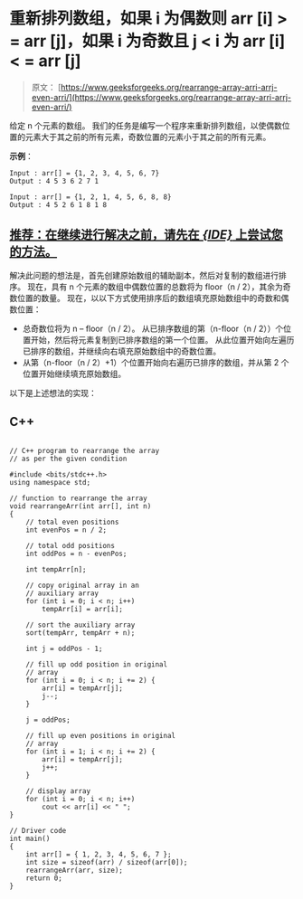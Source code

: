 # 重新排列数组，如果 i 为偶数则 arr [i] > = arr [j]，如果 i 为奇数且 j < i 为 arr [i] < = arr [j]

> 原文： [https://www.geeksforgeeks.org/rearrange-array-arri-arrj-even-arri/](https://www.geeksforgeeks.org/rearrange-array-arri-arrj-even-arri/)

给定 n 个元素的数组。 我们的任务是编写一个程序来重新排列数组，以使偶数位置的元素大于其之前的所有元素，奇数位置的元素小于其之前的所有元素。

**示例**：

```
Input : arr[] = {1, 2, 3, 4, 5, 6, 7}
Output : 4 5 3 6 2 7 1

Input : arr[] = {1, 2, 1, 4, 5, 6, 8, 8} 
Output : 4 5 2 6 1 8 1 8

```

## [推荐：在继续进行解决之前，请先在 ***{IDE}*** 上尝试您的方法。](https://ide.geeksforgeeks.org/)

解决此问题的想法是，首先创建原始数组的辅助副本，然后对复制的数组进行排序。 现在，具有 n 个元素的数组中偶数位置的总数将为 floor（n / 2），其余为奇数位置的数量。 现在，以以下方式使用排序后的数组填充原始数组中的奇数和偶数位置：

*   总奇数位将为 n – floor（n / 2）。 从已排序数组的第（n-floor（n / 2））个位置开始，然后将元素复制到已排序数组的第一个位置。 从此位置开始向左遍历已排序的数组，并继续向右填充原始数组中的奇数位置。
*   从第（n-floor（n / 2）+1）个位置开始向右遍历已排序的数组，并从第 2 个位置开始继续填充原始数组。

以下是上述想法的实现：

## C++ 

```

// C++ program to rearrange the array 
// as per the given condition 

#include <bits/stdc++.h> 
using namespace std; 

// function to rearrange the array 
void rearrangeArr(int arr[], int n) 
{ 
    // total even positions 
    int evenPos = n / 2; 

    // total odd positions 
    int oddPos = n - evenPos; 

    int tempArr[n]; 

    // copy original array in an 
    // auxiliary array 
    for (int i = 0; i < n; i++) 
        tempArr[i] = arr[i]; 

    // sort the auxiliary array 
    sort(tempArr, tempArr + n); 

    int j = oddPos - 1; 

    // fill up odd position in original 
    // array 
    for (int i = 0; i < n; i += 2) { 
        arr[i] = tempArr[j]; 
        j--; 
    } 

    j = oddPos; 

    // fill up even positions in original 
    // array 
    for (int i = 1; i < n; i += 2) { 
        arr[i] = tempArr[j]; 
        j++; 
    } 

    // display array 
    for (int i = 0; i < n; i++) 
        cout << arr[i] << " "; 
} 

// Driver code 
int main() 
{ 
    int arr[] = { 1, 2, 3, 4, 5, 6, 7 }; 
    int size = sizeof(arr) / sizeof(arr[0]); 
    rearrangeArr(arr, size); 
    return 0; 
} 

```